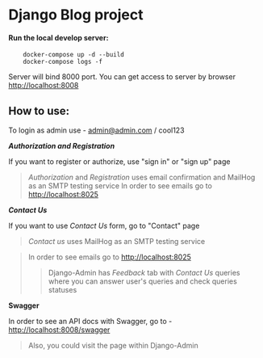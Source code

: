 # Django Blog project

#### Run the local develop server:
	    docker-compose up -d --build
        docker-compose logs -f

Server will bind 8000 port. You can get access to server by browser [http://localhost:8008](http://localhost:8008)


## How to use:

To login as admin use - admin@admin.com / cool123

***Authorization and Registration***

If you want to register or authorize, use "sign in" or "sign up" page
> *Authorization* and *Registration* uses email confirmation and MailHog as an SMTP testing service
> In order to see emails go to [http://localhost:8025](http://localhost:8025)

***Contact Us***

If you want to use *Contact Us* form, go to "Contact" page

> *Contact us* uses MailHog as an SMTP testing service

> In order to see emails go to [http://localhost:8025](http://localhost:8025)
> > Django-Admin has *Feedback* tab with *Contact Us* queries where you can answer user's queries and check queries statuses

**Swagger**

In order to see an API docs with Swagger, go to - [http://localhost:8008/swagger](http://localhost:8008/swagger)

> Also, you could visit the page within Django-Admin 
